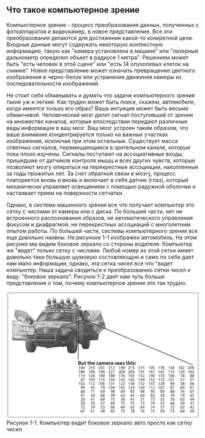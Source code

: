 ## Что такое компьютерное зрение

Компьютерное зрение - процесс преобразования данных, полученных с фотоаппаратов и видеокамер, в новое представление. Все эти преобразования делаются для достижения какой-то конкретной цели. Входные данные могут содержать некоторую контекстную информацию, такую как "камера установлена в машине" или "лазерный дальнометр определил объект в радиусе 1 метра". Решением может быть "есть человек в этой сцене" или "есть 14 опухолевых клеток на снимке". Новое представление может означать превращение цветного изображения в черно-белое или устранение движения камеры из последовательности изображений.

Не стоит себя обманывать и думать что задачи компьютерного зрения такие уж и легкие. Как труден может быть поиск, скажем, автомобиля, когда имеется только его образ? Ваша интуиция может быть весьма обманчивой. Человеческий мозг делит сигнал поступивший от зрения на множество каналов, которые впоследствии передают различные виды информации в ваш мозг. Ваш мозг устроен таким образом, что ваше внимание концентрируется только на важных участках изображения, исключая при этом остальные. Существует масса ответных сигналов, перемещающиеся в зрительном канале, которые пока плохо изучены. Сигналы поступают на ассоциативные входы, пришедшие от датчиков контроля мышц и всех других чувств, которые позволяют мозгу опираться на перекрестные ассоциации, накопленные за годы прожитых лет. За счет обратной связи в мозгу, процесс повторяется вновь и вновь и включает в себя датчик (глаз), который механически управляет освещением с помощью радужной оболочки и настаивает прием на поверхности сетчатки.

Однако, в системе машинного зрения все что получает компьютер это сетку с числами от камеры или с диска. По большей части, нет не встроенного распознавания образов, не автоматического управления фокусом и диафрагмой, не перекрестных ассоциаций с многолетним опытом работы. По большей части, системы компьютерного зрения все еще довольно наивны. На рисуноке 1-1 изображен автомобиль. На этом рисунке мы видим боковое зеркало со стороны водителя. Компьютер же "видет" только сетку с числами. Любой номер из этой сетки имеет довольно таки большую шумовую состовляющую и само по себе дает нам мало информации, однако, эта сетка чисел все что "видет компьютер. Наша задача сводиться к преобразованию сетки чисел к виду: "боковое зеркало". Рисунок 1-2 дает нам чуть больше представления о том, почему компьютерное зрение это так трудно.

![Рисунок 1-1 не найден](Images/Pic_1_1.jpg)
Рисунок 1-1. Компьютер видит боковое зеркало авто просто как сетку чисел